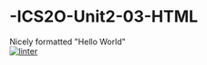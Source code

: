 # -ICS2O-Unit2-03-HTML
Nicely formatted "Hello World"  
[![linter](https://github.com/Viktoriya30578/Viktoriya30578/workflows/linter/badge.svg)](https://github.com/marketplace/actions/super-linter)         

